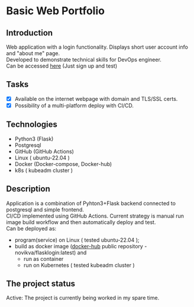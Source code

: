 # Basic Web Portfolio

## Introduction
Web application with a login functionality. Displays short user account info and "about me" page.  
Developed to demonstrate technical skills for DevOps engineer.  
Can be accessed [here](https://vn.dev-space.co) (Just sign up and test)  

## Tasks
 - [x] Available on the internet webpage with domain and TLS/SSL certs.
 - [x] Possibility of a multi-platform deploy with CI/CD. 

## Technologies
 - Python3 (Flask)
 - Postgresql 
 - GitHub (GitHub Actions)
 - Linux ( ubuntu-22.04 )
 - Docker (Docker-compose, Docker-hub)
 - k8s ( kubeadm cluster )

## Description
Application is a combination of Pyhton3+Flask backend connected to postgresql and simple frontend.  
CI/CD  implemented using GitHub Actions. Current strategy is manual run image build workflow and then automatically deploy and test.  
Can be deployed as:
 - program(service) on Linux ( tested ubuntu-22.04 );
 - build as docker image ([docker-hub](https://hub.docker.com) public repository - novikva/flasklogin:latest) and
   - run as container 
   - run on Kubernetes ( tested kubeadm cluster )

## The project status
Active: The project is currently being worked in my spare time.
